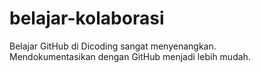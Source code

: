 # belajar-kolaborasi
Belajar GitHub di Dicoding sangat menyenangkan.<br>
Mendokumentasikan dengan GitHub menjadi lebih mudah.